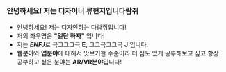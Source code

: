 ### 안녕하세요! 저는 디자이너 류현지입니다람쥐

* 안녕하세요! 저는 디자인하는 다람쥐입니다! 
*  저의 좌우명은 **"일단 하자"** 입니다!
* 저는 ***ENFJ***로 극그그그극 **E**, 그그극그그극 **J** 입니다.
* **웹분야**와 **앱분야**에 대해서 맛보기한 수준이라 더 심도 있게 공부해보고 싶고 항상 공부하고 싶은 분야는 **AR/VR분야**입니다!

